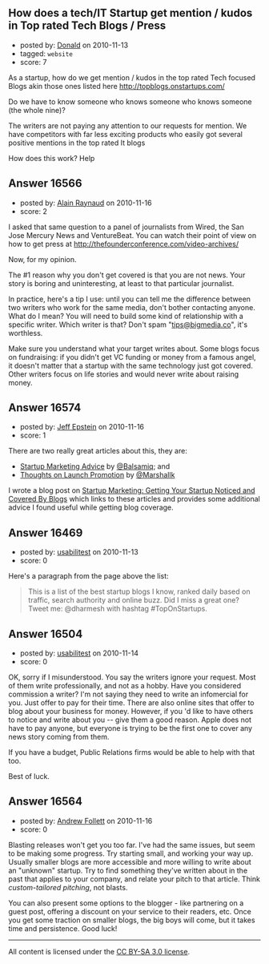 ## How does a tech/IT Startup get mention / kudos in Top rated Tech Blogs / Press

- posted by: [Donald](https://stackexchange.com/users/-1/5372-donald) on 2010-11-13
- tagged: `website`
- score: 7

As a startup, how do we get mention / kudos in the top rated Tech focused Blogs akin those ones listed here http://topblogs.onstartups.com/

Do we have to know someone who knows someone who knows someone (the whole nine)?

The writers are not paying any attention to our requests for mention. We have competitors with far less exciting products who easily got several positive mentions in the top rated It blogs

How does this work? Help


## Answer 16566

- posted by: [Alain Raynaud](https://stackexchange.com/users/-1/502-alain-raynaud) on 2010-11-16
- score: 2

I asked that same question to a panel of journalists from Wired, the San Jose Mercury News and VentureBeat. You can watch their point of view on how to get press at http://thefounderconference.com/video-archives/

Now, for my opinion.

The #1 reason why you don't get covered is that you are not news. Your story is boring and uninteresting, at least to that particular journalist.

In practice, here's a tip I use: until you can tell me the difference between two writers who work for the same media, don't bother contacting anyone. What do I mean? You will need to build some kind of relationship with a specific writer. Which writer is that? Don't spam "tips@bigmedia.co", it's worthless.

Make sure you understand what your target writes about. Some blogs focus on fundraising: if you didn't get VC funding or money from a famous angel, it doesn't matter that a startup with the same technology just got covered. Other writers focus on life stories and would never write about raising money.


## Answer 16574

- posted by: [Jeff Epstein](https://stackexchange.com/users/-1/3666-jeff-epstein) on 2010-11-16
- score: 1

<p>There are two really great articles about this, they are:</p>

<ul>
<li><a href="http://blogs.balsamiq.com/product/2008/08/05/startup-marketing-advice-from-balsamiq-studios/" rel="nofollow">Startup Marketing Advice</a> by <a href="http://twitter.com/balsamiq" rel="nofollow">@Balsamiq</a>; and</li>
<li><a href="http://marshallk.com/thoughts-on-product-launch-promotion" rel="nofollow">Thoughts on Launch Promotion</a> by <a href="http://twitter.com/marshallk" rel="nofollow">@Marshallk</a></li>
</ul>

<p>I wrote a blog post on <a href="http://blog.zferral.com/post/972974853/startup-marketing-getting-your-startup-noticed-and" rel="nofollow">Startup Marketing: Getting Your Startup Noticed and Covered By Blogs</a> which links to these articles and provides some additional advice I found useful while getting blog coverage.</p>



## Answer 16469

- posted by: [usabilitest](https://stackexchange.com/users/-1/3024-usabilitest) on 2010-11-13
- score: 0

Here's a paragraph from the page above the list: 

> This is a list of the best startup blogs I know, ranked daily based on traffic, search authority and online buzz. Did I miss a great one? Tweet me: @dharmesh with hashtag #TopOnStartups.


## Answer 16504

- posted by: [usabilitest](https://stackexchange.com/users/-1/3024-usabilitest) on 2010-11-14
- score: 0

OK, sorry if I misunderstood. You say the writers ignore your request. Most of them write professionally, and not as a hobby. Have you considered commission a writer? I'm not saying they need to write an infomercial for you. Just offer to pay for their time. There are also online sites that offer to blog about your business for money. However, if you 'd like to have others to notice and write about you -- give them a good reason. Apple does not have to pay anyone, but everyone is trying to be the first one to cover any news story coming from them.

If you have a budget, Public Relations firms would be able to help with that too.

Best of luck.


## Answer 16564

- posted by: [Andrew Follett](https://stackexchange.com/users/-1/5415-andrew-follett) on 2010-11-16
- score: 0

Blasting releases won't get you too far. I've had the same issues, but seem to be making some progress. Try starting small, and working your way up. Usually smaller blogs are more accessible and more willing to write about an "unknown" startup. Try to find something they've written about in the past that applies to your company, and relate your pitch to that article. Think *custom-tailored pitching*, not blasts. 

You can also present some options to the blogger - like partnering on a guest post, offering a discount on your service to their readers, etc. Once you get some traction on smaller blogs, the big boys will come, but it takes time and persistence. Good luck!



---

All content is licensed under the [CC BY-SA 3.0 license](https://creativecommons.org/licenses/by-sa/3.0/).
